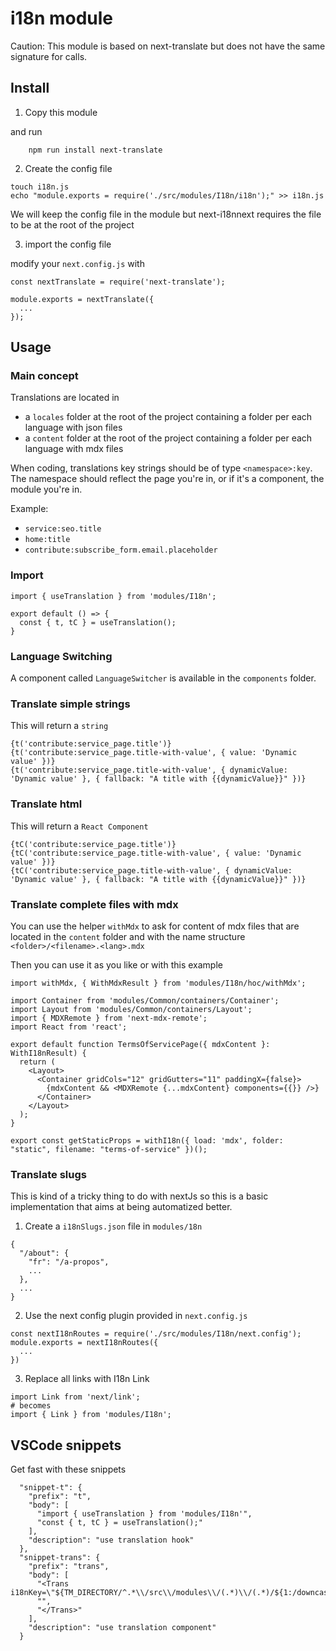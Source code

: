 # i18n module

Caution: This module is based on next-translate but does not have the same signature for calls.

## Install

1. Copy this module

and run

```
    npm run install next-translate
```

2. Create the config file

```
touch i18n.js
echo "module.exports = require('./src/modules/I18n/i18n');" >> i18n.js
```

We will keep the config file in the module but next-i18nnext requires the file to be at the root of the project

3. import the config file

modify your `next.config.js` with

```
const nextTranslate = require('next-translate');

module.exports = nextTranslate({
  ...
});

```

## Usage

### Main concept

Translations are located in

- a `locales` folder at the root of the project containing a folder per each language with json files
- a `content` folder at the root of the project containing a folder per each language with mdx files

When coding, translations key strings should be of type `<namespace>:key`.
The namespace should reflect the page you're in, or if it's a component, the module you're in.

Example:

- `service:seo.title`
- `home:title`
- `contribute:subscribe_form.email.placeholder`

### Import

```
import { useTranslation } from 'modules/I18n';

export default () => {
  const { t, tC } = useTranslation();
}

```

### Language Switching

A component called `LanguageSwitcher` is available in the `components` folder.

### Translate simple strings

This will return a `string`

```
{t('contribute:service_page.title')}
{t('contribute:service_page.title-with-value', { value: 'Dynamic value' })}
{t('contribute:service_page.title-with-value', { dynamicValue: 'Dynamic value' }, { fallback: "A title with {{dynamicValue}}" })}
```

### Translate html

This will return a `React Component`

```
{tC('contribute:service_page.title')}
{tC('contribute:service_page.title-with-value', { value: 'Dynamic value' })}
{tC('contribute:service_page.title-with-value', { dynamicValue: 'Dynamic value' }, { fallback: "A title with {{dynamicValue}}" })}
```

### Translate complete files with mdx

You can use the helper `withMdx` to ask for content of mdx files that are located in the `content` folder and with the name structure `<folder>/<filename>.<lang>.mdx`

Then you can use it as you like or with this example

```
import withMdx, { WithMdxResult } from 'modules/I18n/hoc/withMdx';

import Container from 'modules/Common/containers/Container';
import Layout from 'modules/Common/containers/Layout';
import { MDXRemote } from 'next-mdx-remote';
import React from 'react';

export default function TermsOfServicePage({ mdxContent }: WithI18nResult) {
  return (
    <Layout>
      <Container gridCols="12" gridGutters="11" paddingX={false}>
        {mdxContent && <MDXRemote {...mdxContent} components={{}} />}
      </Container>
    </Layout>
  );
}

export const getStaticProps = withI18n({ load: 'mdx', folder: "static", filename: "terms-of-service" })();
```

### Translate slugs

This is kind of a tricky thing to do with nextJs so this is a basic implementation that aims at being automatized better.

1. Create a `i18nSlugs.json` file in `modules/18n`

```
{
  "/about": {
    "fr": "/a-propos",
    ...
  },
  ...
}
```

2. Use the next config plugin provided in `next.config.js`

```
const nextI18nRoutes = require('./src/modules/I18n/next.config');
module.exports = nextI18nRoutes({
  ...
})
```

3. Replace all links with I18n Link

```
import Link from 'next/link';
# becomes
import { Link } from 'modules/I18n';
```

## VSCode snippets

Get fast with these snippets

```
  "snippet-t": {
    "prefix": "t",
    "body": [
      "import { useTranslation } from 'modules/I18n'",
      "const { t, tC } = useTranslation();"
    ],
    "description": "use translation hook"
  },
  "snippet-trans": {
    "prefix": "trans",
    "body": [
      "<Trans i18nKey=\"${TM_DIRECTORY/^.*\\/src\\/modules\\/(.*)\\/(.*)/${1:/downcase}/}:$1\">",
      "",
      "</Trans>"
    ],
    "description": "use translation component"
  }
```
